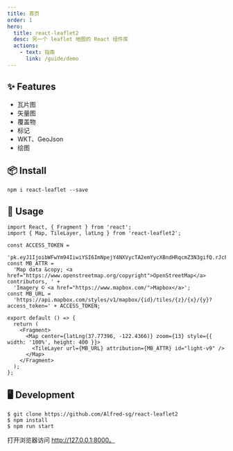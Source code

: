 ```yaml
---
title: 首页
order: 1
hero:
  title: react-leaflet2
  desc: 另一个 leaflet 地图的 React 组件库
  actions:
    - text: 指南
      link: /guide/demo
---
```


## ✨ Features

- 瓦片图
- 矢量图
- 覆盖物
- 标记
- WKT、GeoJson
- 绘图

## 📦 Install

```
npm i react-leaflet --save
```

## 🔨 Usage

```
import React, { Fragment } from 'react';
import { Map, TileLayer, latLng } from 'react-leaflet2';

const ACCESS_TOKEN =
  'pk.eyJ1IjoibWFwYm94IiwiYSI6ImNpejY4NXVycTA2emYycXBndHRqcmZ3N3gifQ.rJcFIG214AriISLbB6B5aw';
const MB_ATTR =
  'Map data &copy; <a href="https://www.openstreetmap.org/copyright">OpenStreetMap</a> contributors, ' +
  'Imagery © <a href="https://www.mapbox.com/">Mapbox</a>';
const MB_URL =
  'https://api.mapbox.com/styles/v1/mapbox/{id}/tiles/{z}/{x}/{y}?access_token=' + ACCESS_TOKEN;

export default () => {
  return (
    <Fragment>
      <Map center={latLng(37.77396, -122.4366)} zoom={13} style={{ width: '100%', height: 400 }}>
        <TileLayer url={MB_URL} attribution={MB_ATTR} id="light-v9" />
      </Map>
    </Fragment>
  );
};
```

## 🖥 Development

```
$ git clone https://github.com/Alfred-sg/react-leaflet2
$ npm install
$ npm run start
```

打开浏览器访问 http://127.0.0.1:8000。
